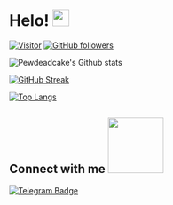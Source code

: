 
# Helo! <img src="https://raw.githubusercontent.com/MartinHeinz/MartinHeinz/master/wave.gif" width="30px">

[![Visitor](https://visitor-badge.laobi.icu/badge?page_id=Pewdeadcake.Pewdeadcake)](https://github.com/Pewdeadcake) [![GitHub followers](https://img.shields.io/github/followers/Pewdeadcake.svg?style=social&label=Follow)](https://github.com/Pewdeadcake?tab=followers)

![Pewdeadcake's Github stats](https://github-readme-stats.vercel.app/api?username=Pewdeadcake&show_icons=true&theme=chartreuse-dark&hide_border=true)

[![GitHub Streak](https://github-readme-streak-stats.herokuapp.com?user=Pewdeadcake&theme=chartreuse-dark&hide_border=true)](https://git.io/streak-stats)

[![Top Langs](https://github-readme-stats.vercel.app/api/top-langs/?username=Pewdeadcake&langs_count=4&theme=chartreuse-dark&hide_border=true)](https://github.com/Pewdeadcake/github-readme-stats)


<h2> Connect with me <img src='https://raw.githubusercontent.com/ShahriarShafin/ShahriarShafin/main/Assets/handshake.gif' width="100px"> </h2>

[![Telegram Badge](https://img.shields.io/badge/-@deovui-0088CC?style=flat&logo=Telegram&logoColor=white)](https://t.me/deovui "Contact on Telegram")

